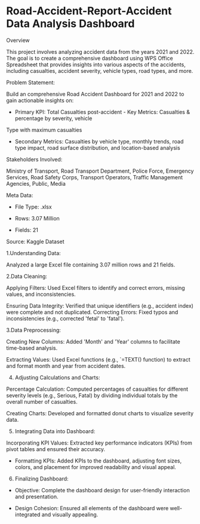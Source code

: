 # Road-Accident-Report-Accident Data Analysis Dashboard
Overview

This project involves analyzing accident data from the years 2021 and 2022. The goal is to create a comprehensive dashboard using WPS Office Spreadsheet that provides insights into various aspects of the accidents, including casualties, accident severity, vehicle types, road types, and more.

Problem Statement:

Build an comprehensive Road Accident Dashboard for 2021 and 2022 to gain actionable insights on:

- Primary KPI: Total Casualties post-accident - Key Metrics: Casualties & percentage by severity, vehicle

Type with maximum casualties

- Secondary Metrics: Casualties by vehicle type, monthly trends, road type impact, road surface distribution, and location-based analysis

Stakeholders Involved:

Ministry of Transport, Road Transport Department, Police Force, Emergency Services, Road Safety Corps, Transport Operators, Traffic Management Agencies, Public, Media

Meta Data:

- File Type: .xlsx

- Rows: 3.07 Million

- Fields: 21

Source: Kaggle Dataset 

1.Understanding Data:

Analyzed a large Excel file containing 3.07 million rows and 21 fields.

2.Data Cleaning:

Applying Filters: Used Excel filters to identify and correct errors, missing values, and inconsistencies.

Ensuring Data Integrity: Verified that unique identifiers (e.g., accident index) were complete and not duplicated. Correcting Errors: Fixed typos and inconsistencies (e.g., corrected 'fetal' to 'fatal').

3.Data Preprocessing:

Creating New Columns: Added 'Month' and 'Year' columns to facilitate time-based analysis.

Extracting Values: Used Excel functions (e.g., `=TEXT() function) to extract and format month and year from accident dates.

4. Adjusting Calculations and Charts:

Percentage Calculation: Computed percentages of casualties for different severity levels (e.g., Serious, Fatal) by dividing individual totals by the overall number of casualties.

Creating Charts: Developed and formatted donut charts to visualize severity data.

5. Integrating Data into Dashboard:

Incorporating KPI Values: Extracted key performance indicators (KPIs) from pivot tables and ensured their accuracy.

- Formatting KPIs: Added KPIs to the dashboard, adjusting font sizes, colors, and placement for improved readability and visual appeal.

6. Finalizing Dashboard:

- Objective: Complete the dashboard design for user-friendly interaction and presentation.

- Design Cohesion: Ensured all elements of the dashboard were well-integrated and visually appealing.
